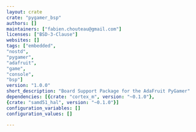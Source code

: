 ```yaml
---
layout: crate
crate: "pygamer_bsp"
authors: []
maintainers: ["fabien.chouteau@gmail.com"]
licenses: ["BSD-3-Clause"]
websites: []
tags: ["embedded",
"nostd",
"pygamer",
"adafruit",
"game",
"console",
"bsp"]
version: "1.0.0"
short_description: "Board Support Package for the AdaFruit PyGamer"
dependencies: [{crate: "cortex_m", version: "~0.1.0"},
{crate: "samd51_hal", version: "~0.1.0"}]
configuration_variables: []
configuration_values: []

---
```



